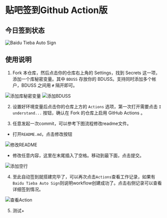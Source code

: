 # 贴吧签到Github Action版

## 今日签到状态

![Baidu Tieba Auto Sign](https://github.com/axojhf/TieBaSign/workflows/Baidu%20Tieba%20Auto%20Sign/badge.svg)

## 使用说明

1. Fork 本仓库，然后点击你的仓库右上角的 Settings，找到 Secrets 这一项，添加一个库秘密变量。其中 `BDUSS` 存放你的 BDUSS。支持同时添加多个帐户，BDUSS 之间用 `#` 隔开即可。

![添加库秘密变量](/img/new_repository_secret.png)
![添加BDUSS](/img/add_BDUSS.png)

2. 设置好环境变量后点击你的仓库上方的 `Actions` 选项，第一次打开需要点击 `I understand...` 按钮，确认在 Fork 的仓库上启用 GitHub Actions 。

3. 任意发起一次commit，可以参考下图流程修改readme文件。

- 打开`README.md`，点击修改按钮

![修改README](/img/edit.png)

- 修改任意内容，这里在末尾插入了空格。移动到最下面，点击提交。

![添加空行](/img/update.png)

4. 至此自动签到就搭建完毕了，可以再次点击`Actions`查看工作记录，如果有`Baidu Tieba Auto Sign`则说明workflow创建成功了。点击右侧记录可以查看详细签到情况。

![查看Action](/img/check.png)

5. 测试+

